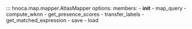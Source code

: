 ::: hnoca.map.mapper.AtlasMapper
    options:
        members:
        - __init__
        - map_query
        - compute_wknn
        - get_presence_scores
        - transfer_labels
        - get_matched_expression
        - save
        - load
